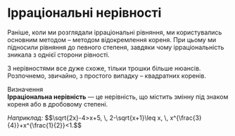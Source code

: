 # Ірраціональні нерівності

Раніше, коли ми розглядали ірраціональні рівняння, ми користувались основним методом – методом відокремлення кореня. При цьому ми підносили рівняння до певного степеня, завдяки чому ірраціональність зникала з однієї сторони рівності.

З нерівностями все дуже схоже, тільки трошки більше нюансів. Розпочнемо, звичайно, з простого випадку – квадратних коренів.

<div class="space">
<div class="eoz-wrap">
<span class="eoz">Визначення</span>
<div class="eoz-text">
<b>Ірраціональна нерівність</b> — це нерівність, що містить змінну під знаком кореня або в дробовому степені.
</div>
</div>
</div>

<p><i>Наприклад:</i> $$\sqrt{2x}-4>x+5, \, 2-\sqrt{x+1}\leq x, \, x^{\frac{3}{4}}+x^{\frac{1}{2}}<1.$$</p>